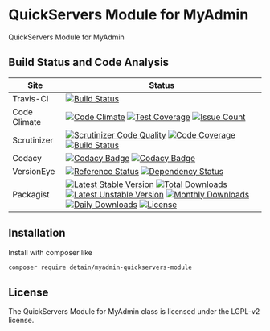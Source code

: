 # QuickServers Module for MyAdmin

QuickServers Module for MyAdmin

## Build Status and Code Analysis

Site          | Status
--------------|---------------------------
Travis-CI     | [![Build Status](https://travis-ci.org/detain/myadmin-quickservers-module.svg?branch=master)](https://travis-ci.org/detain/myadmin-quickservers-module)
Code Climate  | [![Code Climate](https://codeclimate.com/github/detain/myadmin-quickservers-module/badges/gpa.svg)](https://codeclimate.com/github/detain/myadmin-quickservers-module) [![Test Coverage](https://codeclimate.com/github/detain/myadmin-quickservers-module/badges/coverage.svg)](https://codeclimate.com/github/detain/myadmin-quickservers-module/coverage) [![Issue Count](https://codeclimate.com/github/detain/myadmin-quickservers-module/badges/issue_count.svg)](https://codeclimate.com/github/detain/myadmin-quickservers-module)
Scrutinizer   | [![Scrutinizer Code Quality](https://scrutinizer-ci.com/g/detain/myadmin-quickservers-module/badges/quality-score.png?b=master)](https://scrutinizer-ci.com/g/detain/myadmin-quickservers-module/?branch=master) [![Code Coverage](https://scrutinizer-ci.com/g/detain/myadmin-quickservers-module/badges/coverage.png?b=master)](https://scrutinizer-ci.com/g/detain/myadmin-quickservers-module/?branch=master) [![Build Status](https://scrutinizer-ci.com/g/detain/myadmin-quickservers-module/badges/build.png?b=master)](https://scrutinizer-ci.com/g/detain/myadmin-quickservers-module/build-status/master)
Codacy        | [![Codacy Badge](https://api.codacy.com/project/badge/Grade/226251fc068f4fd5b4b4ef9a40011d06)](https://www.codacy.com/app/detain/myadmin-quickservers-module) [![Codacy Badge](https://api.codacy.com/project/badge/Coverage/25fa74eb74c947bf969602fcfe87e349)](https://www.codacy.com/app/detain/myadmin-quickservers-module?utm_source=github.com&utm_medium=referral&utm_content=detain/myadmin-quickservers-module&utm_campaign=Badge_Coverage)
VersionEye    | [![Reference Status](https://www.versioneye.com/php/detain:myadmin-quickservers-module/reference_badge.svg?style=flat)](https://www.versioneye.com/php/detain:myadmin-quickservers-module/references) [![Dependency Status](https://www.versioneye.com/user/projects/592f7318bafc5500414dfd2a/badge.svg?style=flat-square)](https://www.versioneye.com/user/projects/592f7318bafc5500414dfd2a)
Packagist     | [![Latest Stable Version](https://poser.pugx.org/detain/myadmin-quickservers-module/version)](https://packagist.org/packages/detain/myadmin-quickservers-module) [![Total Downloads](https://poser.pugx.org/detain/myadmin-quickservers-module/downloads)](https://packagist.org/packages/detain/myadmin-quickservers-module) [![Latest Unstable Version](https://poser.pugx.org/detain/myadmin-quickservers-module/v/unstable)](//packagist.org/packages/detain/myadmin-quickservers-module) [![Monthly Downloads](https://poser.pugx.org/detain/myadmin-quickservers-module/d/monthly)](https://packagist.org/packages/detain/myadmin-quickservers-module) [![Daily Downloads](https://poser.pugx.org/detain/myadmin-quickservers-module/d/daily)](https://packagist.org/packages/detain/myadmin-quickservers-module) [![License](https://poser.pugx.org/detain/myadmin-quickservers-module/license)](https://packagist.org/packages/detain/myadmin-quickservers-module)


## Installation

Install with composer like

```sh
composer require detain/myadmin-quickservers-module
```

## License

The QuickServers Module for MyAdmin class is licensed under the LGPL-v2 license.

